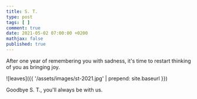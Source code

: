 ```yaml
---
title: S. T.
type: post
tags: [ ]
comment: true
date: 2021-05-02 07:00:00 +0200
mathjax: false
published: true
---
```


After one year of remembering you with sadness, it's time to restart
thinking of you as bringing joy.

![leaves]({{ '/assets/images/st-2021.jpg' | prepend: site.baseurl }})

Goodbye S. T., you'll always be with us.
